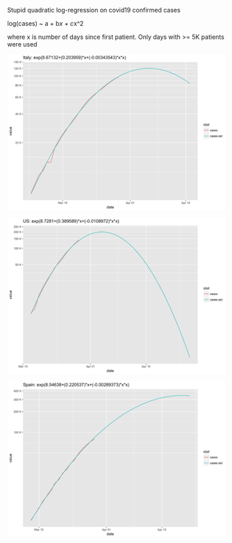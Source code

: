 Stupid quadratic log-regression on covid19 confirmed cases

log(cases) ~ a + b*x + c*x^2

where x is number of days since first patient.
Only days with >= 5K patients were used

![Italy](./Italy.png)

![US](./US.png)

![Spain](./Spain.png)
